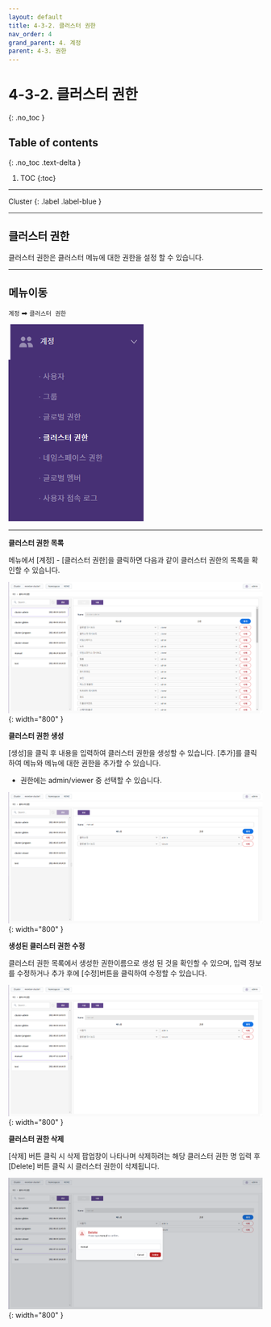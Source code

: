 ```yaml
---
layout: default
title: 4-3-2. 클러스터 권한
nav_order: 4
grand_parent: 4. 계정
parent: 4-3. 권한
---
```


# 4-3-2. 클러스터 권한
{: .no_toc }

## Table of contents
{: .no_toc .text-delta }

1. TOC
{:toc}

---

<div class="code-example" markdown="1">
Cluster
{: .label .label-blue }
</div>

---

## 클러스터 권한
클러스터 권한은 클러스터 메뉴에 대한 권한을 설정 할 수 있습니다.

---

## 메뉴이동
`계정` ➡ `클러스터 권한`

![cluster.png](/assets/images/auth/cluster.png)

---

**클러스터 권한 목록**

메뉴에서 [계정] - [클러스터 권한]을 클릭하면 다음과 같이 클러스터 권한의 목록을 확인할 수 있습니다.

![4_account-auth-cluster-list.png](/assets/images/auth/4_account-auth-cluster-list.png){: width="800" }

**클러스터 권한 생성**

[생성]을 클릭 후 내용을 입력하여 클러스터 권한을 생성할 수 있습니다. [추가]를 클릭하여 메뉴와 메뉴에 대한 권한을 추가할 수 있습니다.

- 권한에는 admin/viewer 중 선택할 수 있습니다.

![4_account-auth-cluster-create.png](/assets/images/auth/4_account-auth-cluster-create.png){: width="800" }

**생성된 클러스터 권한 수정**

클러스터 권한 목록에서 생성한 권한이름으로 생성 된 것을 확인할 수 있으며, 입력 정보를 수정하거나 추가 후에 [수정]버튼을 클릭하여 수정할 수 있습니다.

![4_account-auth-cluster-create-success.png](/assets/images/auth/4_account-auth-cluster-create-success.png){: width="800" }

**클러스터 권한 삭제**

[삭제] 버튼 클릭 시 삭제 팝업창이 나타나며 삭제하려는 해당 클러스터 권한 명 입력 후 [Delete] 버튼 클릭 시 클러스터 권한이 삭제됩니다.

![4_account-auth-cluster-delete-confirm.png](/assets/images/auth/4_account-auth-cluster-delete-confirm.png){: width="800" }
